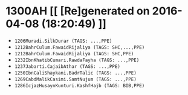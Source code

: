 # 1300AH [[ [Re]generated on 2016-04-08 (18:20:49) ]]

* `1206Muradi.SilkDurar (TAGS: ...,PPE)`
* `1212BahrCulum.FawaidRijaliya (TAGS: SHC,...,PPE)`
* `1212BahrCulum.FawaidRijaliya (TAGS: SHC,PPE)`
* `1232IbnKhatibCumari.RawdaFayha (TAGS: ...,PPE)`
* `1237Jabarti.CajaibAthar (TAGS: ...,PPE)`
* `1250IbnCaliShaykani.BadrTalic (TAGS: ...,PPE)`
* `1269CabdMalikCasimi.SamtNujum (TAGS: ...,PPE)`
* `1286IcjazHusaynKunturi.KashfHajb (TAGS: BIB,PPE)`
